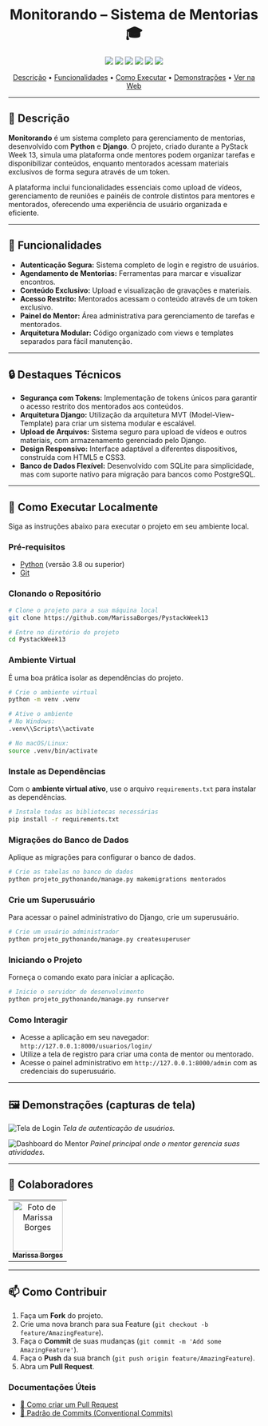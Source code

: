 <!-- PROJECT -->
<h1 align="center" style="font-weight: bold;">Monitorando – Sistema de Mentorias 🎓</h1>

<p align="center">
  <!-- Adicione aqui os badges das tecnologias que você usou -->
  <img src="https://img.shields.io/badge/Deployed%20on-Render-00979D?logo=render&style=for-the-badge">
  <img src="https://img.shields.io/badge/Python-3670A0?style=for-the-badge&logo=python&logoColor=ffdd54">
  <img src="https://img.shields.io/badge/Django-092E20?style=for-the-badge&logo=django&logoColor=white">
  <img src="https://img.shields.io/badge/HTML5-E34F26?style=for-the-badge&logo=html5&logoColor=white">
  <img src="https://img.shields.io/badge/CSS3-1572B6?style=for-the-badge&logo=css3&logoColor=white">
  <img src="https://img.shields.io/badge/postgres-%23316192.svg?style=for-the-badge&logo=postgresql&logoColor=white">
</p>

<p align="center">
  <a href="#-descrição">Descrição</a> •
  <a href="#-funcionalidades">Funcionalidades</a> •
  <a href="#-como-executar-localmente">Como Executar</a> •
  <a href="#️-demonstrações-capturas-de-tela">Demonstrações</a> •
  <a href="https://plataforma-mentorados.onrender.com/usuarios/login/">Ver na Web</a>

</p>

---

## 📌 Descrição

**Monitorando** é um sistema completo para gerenciamento de mentorias, desenvolvido com **Python** e **Django**. O projeto, criado durante a PyStack Week 13, simula uma plataforma onde mentores podem organizar tarefas e disponibilizar conteúdos, enquanto mentorados acessam materiais exclusivos de forma segura através de um token.

A plataforma inclui funcionalidades essenciais como upload de vídeos, gerenciamento de reuniões e painéis de controle distintos para mentores e mentorados, oferecendo uma experiência de usuário organizada e eficiente.

---

## 🚀 Funcionalidades

- **Autenticação Segura:** Sistema completo de login e registro de usuários.
- **Agendamento de Mentorias:** Ferramentas para marcar e visualizar encontros.
- **Conteúdo Exclusivo:** Upload e visualização de gravações e materiais.
- **Acesso Restrito:** Mentorados acessam o conteúdo através de um token exclusivo.
- **Painel do Mentor:** Área administrativa para gerenciamento de tarefas e mentorados.
- **Arquitetura Modular:** Código organizado com views e templates separados para fácil manutenção.

---

## 🔒 Destaques Técnicos

- **Segurança com Tokens:** Implementação de tokens únicos para garantir o acesso restrito dos mentorados aos conteúdos.
- **Arquitetura Django:** Utilização da arquitetura MVT (Model-View-Template) para criar um sistema modular e escalável.
- **Upload de Arquivos:** Sistema seguro para upload de vídeos e outros materiais, com armazenamento gerenciado pelo Django.
- **Design Responsivo:** Interface adaptável a diferentes dispositivos, construída com HTML5 e CSS3.
- **Banco de Dados Flexível:** Desenvolvido com SQLite para simplicidade, mas com suporte nativo para migração para bancos como PostgreSQL.

---

## 🚀 Como Executar Localmente

Siga as instruções abaixo para executar o projeto em seu ambiente local.

### Pré-requisitos

- [Python](https://www.python.org/downloads/) (versão 3.8 ou superior)
- [Git](https://git-scm.com/)

### Clonando o Repositório

```bash
# Clone o projeto para a sua máquina local
git clone https://github.com/MarissaBorges/PystackWeek13

# Entre no diretório do projeto
cd PystackWeek13
```

### Ambiente Virtual

É uma boa prática isolar as dependências do projeto.

```bash
# Crie o ambiente virtual
python -m venv .venv

# Ative o ambiente
# No Windows:
.venv\\Scripts\\activate

# No macOS/Linux:
source .venv/bin/activate
```

### Instale as Dependências

Com o **ambiente virtual ativo**, use o arquivo `requirements.txt` para instalar as dependências.

```bash
# Instale todas as bibliotecas necessárias
pip install -r requirements.txt
```

### Migrações do Banco de Dados

Aplique as migrações para configurar o banco de dados.

```bash
# Crie as tabelas no banco de dados
python projeto_pythonando/manage.py makemigrations mentorados
```

### Crie um Superusuário

Para acessar o painel administrativo do Django, crie um superusuário.

```bash
# Crie um usuário administrador
python projeto_pythonando/manage.py createsuperuser
```

### Iniciando o Projeto

Forneça o comando exato para iniciar a aplicação.

```bash
# Inicie o servidor de desenvolvimento
python projeto_pythonando/manage.py runserver
```

### Como Interagir

- Acesse a aplicação em seu navegador: `http://127.0.0.1:8000/usuarios/login/`
- Utilize a tela de registro para criar uma conta de mentor ou mentorado.
- Acesse o painel administrativo em `http://127.0.0.1:8000/admin` com as credenciais do superusuário.

---

## 🖼️ Demonstrações (capturas de tela)

![Tela de Login](https://i.postimg.cc/N0XfGgW4/image.png)
_Tela de autenticação de usuários._

![Dashboard do Mentor](https://i.postimg.cc/pX9NM0NQ/image.png)
_Painel principal onde o mentor gerencia suas atividades._

---

## 🤝 Colaboradores

<table>
  <tr>
    <td align="center">
      <a href="https://github.com/MarissaBorges">
        <img src="https://github.com/MarissaBorges.png?size=100" width="100px;" alt="Foto de Marissa Borges"/><br>
        <sub>
          <b>Marissa Borges</b>
        </sub>
      </a>
    </td>
  </tr>
</table>

---

## 📫 Como Contribuir

1.  Faça um **Fork** do projeto.
2.  Crie uma nova branch para sua Feature (`git checkout -b feature/AmazingFeature`).
3.  Faça o **Commit** de suas mudanças (`git commit -m 'Add some AmazingFeature'`).
4.  Faça o **Push** da sua branch (`git push origin feature/AmazingFeature`).
5.  Abra um **Pull Request**.

### Documentações Úteis

- [📝 Como criar um Pull Request](https://www.atlassian.com/br/git/tutorials/making-a-pull-request)
- [💾 Padrão de Commits (Conventional Commits)](https://www.conventionalcommits.org/en/v1.0.0/)
